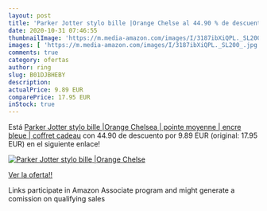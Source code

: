 ```yaml
---
layout: post
title: 'Parker Jotter stylo bille |Orange Chelse al 44.90 % de descuento'
date: 2020-10-31 07:46:55
thumbnailImage: 'https://m.media-amazon.com/images/I/3187ibXiQPL._SL200_.jpg'
images: [ 'https://m.media-amazon.com/images/I/3187ibXiQPL._SL200_.jpg' ]
comments: true
category: ofertas
author: ring
slug: B01DJBHEBY
description:
actualPrice: 9.89 EUR
comparePrice: 17.95 EUR
inStock: true
---
```


Está [Parker Jotter stylo bille |Orange Chelsea | pointe moyenne | encre bleue | coffret cadeau](https://www.amazon.fr/dp/B01DJBHEBY/?tag=tolees0d-21) con 44.90 de descuento por 9.89 EUR (original: 17.95 EUR) en el siguiente enlace!

[![Parker Jotter stylo bille |Orange Chelse](https://m.media-amazon.com/images/I/3187ibXiQPL._SL200_.jpg)](https://www.amazon.fr/dp/B01DJBHEBY/?tag=tolees0d-21)

[Ver la oferta!!](https://www.amazon.fr/dp/B01DJBHEBY/?tag=tolees0d-21)

Links participate in Amazon Associate program and might generate a comission on qualifying sales


